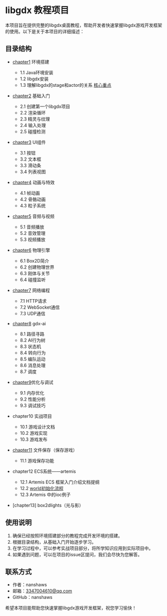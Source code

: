 # libgdx 教程项目

本项目旨在提供完整的libgdx桌面教程，帮助开发者快速掌握libgdx游戏开发框架的使用。以下是关于本项目的详细描述：

## 目录结构

- [chapter1](chapter1%2Flibgdx的安装.md) 环境搭建
  - 1.1 Java环境安装
  - 1.2 libgdx安装
  - 1.3 理解libgdx的stage和actor的关系 [核心重点](chapter1%2Factor和stage的关系.md) 

- [chapter2](chapter2%2Fchapter2.md) 基础入门

  - 2.1 创建第一个libgdx项目
  - 2.2 渲染循环
  - 2.3 精灵与纹理
  - 2.4 输入处理
  - 2.5 碰撞检测

- [chapter3](chapter3%2Fchapter3.md) UI组件

  - 3.1 按钮
  - 3.2 文本框
  - 3.3 滑动条
  - 3.4 列表视图

- [chapter4](chapter4%2Fchapter4.md) 动画与特效

  - 4.1 帧动画
  - 4.2 骨骼动画
  - 4.3 粒子系统

- [chapter5](chapter5%2Fchapter5.md) 音频与视频

  - 5.1 音频播放
  - 5.2 音效管理
  - 5.3 视频播放

- [chapter6](chapter6%2Fchapter6.md) 物理引擎

  - 6.1 Box2D简介
  - 6.2 创建物理世界
  - 6.3 刚体与关节
  - 6.4 碰撞监听

- [chapter7](chapter7%2Fchapter7.md) 网络编程

  - 7.1 HTTP请求
  - 7.2 WebSocket通信
  - 7.3 UDP通信

- [chapter8](chapter8%2Fchapter8.md) gdx-ai

  - 8.1 路径寻路
  - 8.2 AI行为树
  - 8.3 状态机
  - 8.4 转向行为
  - 8.5 编队运动
  - 8.6 消息处理
  - 8.7 调度

- [chapter9](chapter9%2Fchapter9.md)优化与调试

  - 9.1 内存优化
  - 9.2 性能分析
  - 9.3 调试技巧


- chapter10 实战项目

  - 10.1 游戏设计文档
  - 10.2 游戏实现
  - 10.3 游戏发布

- [chapter11](chapter11%2Fchapter11.md) 文件保存（保存游戏）

  - 11.1 游戏保存功能
  
- chapter12 ECS系统——artemis
  - 12.1 Artemis ECS 框架入门介绍文档提纲
  - 12.2 [world初始化流程](chapter12%2Fworld初始化流程.md)
  - 12.3 Artemis 中的ioc例子
  
- [chapter13] box2dlights（光与影）

    

## 使用说明

1. 确保已经按照环境搭建部分的教程完成开发环境的搭建。
2. 根据目录结构，从基础入门开始逐步学习。
3. 在学习过程中，可以参考实战项目部分，将所学知识应用到实际项目中。
4. 如果遇到问题，可以在项目的issue区提问，我们会尽快为您解答。

## 联系方式

- 作者：nanshaws
- 邮箱：3347004610@qq.com
- GitHub：nanshaws

希望本项目能帮助您快速掌握libgdx游戏开发框架，祝您学习愉快！